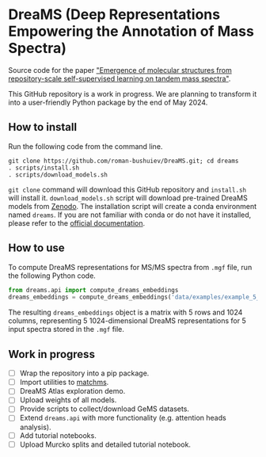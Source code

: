 # DreaMS (Deep Representations Empowering the Annotation of Mass Spectra)

Source code for the paper ["Emergence of molecular structures from repository-scale self-supervised learning on tandem mass spectra"](https://chemrxiv.org/engage/chemrxiv/article-details/6566e510cf8b3c3cd76098b2).

This GitHub repository is a work in progress. We are planning to transform it into a user-friendly Python package by the end of May 2024.

## How to install

Run the following code from the command line.

``` shell
git clone https://github.com/roman-bushuiev/DreaMS.git; cd dreams
. scripts/install.sh
. scripts/download_models.sh
```

`git clone` command will download this GitHub repository and `install.sh` will install it. `download_models.sh` script will download pre-trained DreaMS models from [Zenodo](https://zenodo.org/records/10997887). The installation script will create a conda environment named `dreams`. If you are not familiar with conda or do not have it installed, please refer to the [official documentation](https://conda.io/projects/conda/en/latest/user-guide/getting-started.html).

## How to use

To compute DreaMS representations for MS/MS spectra from `.mgf` file, run the following Python code.

``` python
from dreams.api import compute_dreams_embeddings
dreams_embeddings = compute_dreams_embeddings('data/examples/example_5_spectra.mgf')
```

The resulting `dreams_embeddings` object is a matrix with 5 rows and 1024 columns, representing 5 1024-dimensional DreaMS representations for 5 input spectra stored in the `.mgf` file.

## Work in progress
- [ ] Wrap the repository into a pip package.
- [ ] Import utilities to [matchms](https://github.com/matchms/matchms).
- [ ] DreaMS Atlas exploration demo.
- [ ] Upload weights of all models.
- [ ] Provide scripts to collect/download GeMS datasets.
- [ ] Extend `dreams.api` with more functionality (e.g. attention heads analysis).
- [ ] Add tutorial notebooks.
- [ ] Upload Murcko splits and detailed tutorial notebook.
